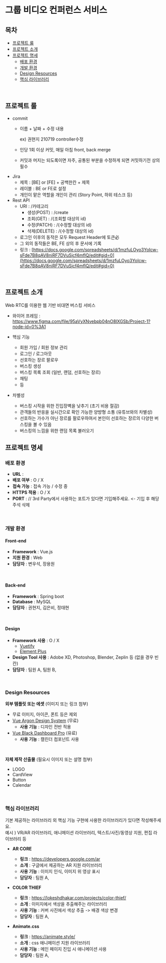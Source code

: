# 그룹 비디오 컨퍼런스 서비스

## 목차

- [프로젝트 룰](#프로젝트-룰)   
- [프로젝트 소개](#프로젝트-소개)   
- [프로젝트 명세](#프로젝트-명세)
  - [배포 환경](#배포-환경)
  - [개발 환경](#개발-환경)
  - [Design Resources](#design-resources)
  - [핵심 라이브러리](#핵심-라이브러리)
<br>

## 프로젝트 룰
- commit
    - 이름 + 날짜 + 수정 내용

        ex) 권현지 210719 controller수정

    - 인당 1회 이상 커밋, 매일 아침 front, back merge
    - 커밋과 머지는 되도록이면 자주, 공통된 부분을 수정하게 되면 커밋하기전 상의 필수
- Jira
    - 제목 : [BE] or [FE] + 공백한칸 + 제목
    - 레이블 : BE or FE로 설정
    - 개인이 맡은 역할을 개인이 관리 (Story Point, 하위 테스크 등)
- Rest API
    - URI : /카테고리
        - 생성(POST) : /create
        - 조회(GET) : /{조회할 대상의 id}
        - 수정(PATCH) : /{수정할 대상의 id}
        - 삭제(DELETE) : /{수정할 대상의 id}
    - 로그인 이후의 동작은 모두 Request Header에 토큰必
    - 그 외의 동작들은 BE, FE 상의 후 문서에 기록
    - 링크 : [https://docs.google.com/spreadsheets/d/1mzfuLOyo3YoIcw-sFde7B8qAV8niRF7DVuSjcf4mflQ/edit#gid=0](https://docs.google.com/spreadsheets/d/1mzfuLOyo3YoIcw-sFde7B8qAV8niRF7DVuSjcf4mflQ/edit#gid=0)
<br>

## 프로젝트 소개
Web RTC를 이용한 웹 기반 비대면 버스킹 서비스
<br>

- 와이어 프레임 : https://www.figma.com/file/95aVyXNvebpb04nO8lXGSb/Project-1?node-id=0%3A1

- 핵심 기능
    - 회원 가입 / 회원 정보 관리
    - 로그인 / 로그아웃
    - 선호하는 장르 팔로우
    - 버스킹 생성
    - 버스킹 목록 조회 (일반, 랜덤, 선호하는 장르)
    - 채팅
    - 등

- 차별성
    - 버스킹 시작을 위한 진입장벽을 낮추기 (초기 비용 절감)
    - 관객들의 반응을 실시간으로 확인 가능한 양뱡형 소통 (유튜브와의 차별성)
    - 선호하는 가수가 아닌 장르를 팔로우하여서 본인이 선호하는 장르의 다양한 버스킹을 볼 수 있음
    - 버스킹의 느낌을 위한 랜덤 목록 불러오기
## 프로젝트 명세


### 배포 환경
- __URL__ : 
- __배포 여부__ : O / X
- __접속 가능__ : 접속 가능 / 수정 중
- __HTTPS 적용__ : O / X
- __PORT__ : // 3rd Party에서 사용하는 포트가 있다면 기입해주세요. <- 기입 후 해당 주석 삭제
<br>

### 개발 환경
#### Front-end
- __Framework__ : Vue.js
- __지원 환경__ : Web
- __담당자__ : 변우석, 장용원
<br>

#### Back-end
- __Framework__ : Spring boot
- __Database__ : MySQL
- __담당자__ : 권현지, 김은비, 정태현
<br>

#### Design
- __Framework 사용__ : O / X
  - [Vuetify](https://vuetifyjs.com/)
  - [Element Plus](https://element-plus.org/)
- __Design Tool 사용__ : Adobe XD, Photoshop, Blender, Zeplin 등 (없을 경우 빈칸)
- __담당자__ : 팀원 A, 팀원 B,
<br>

### Design Resources
__외부 템플릿 또는 에셋__ (이미지 또는 링크 첨부)
- 무료 이미지, 아이콘, 폰트 등은 제외
- [Vue Argon Design System](https://www.creative-tim.com/product/vue-argon-design-system?affiliate_id=116187) (무료)
  - __사용 기능__ : 디자인 전반 적용
- [Vue Black Dashboard Pro](https://www.creative-tim.com/product/vue-black-dashboard-pro?affiliate_id=116187) (유료)
  - __사용 기능__ : 캘린더 컴포넌트 사용
<br>

__자체 제작 산출물__ (필요시 이미지 또는 설명 첨부)
- LOGO
- CardView
- Button
- Calendar
<br>

### 핵심 라이브러리
기본 제공하는 라이브러리 외 핵심 기능 구현에 사용한 라이브러리가 있다면 작성해주세요.   
예시 ) VR/AR 라이브러리, 애니메이션 라이브러리, 텍스트/사진/동영상 지원, 편집 라이브러리 등

- __AR CORE__
  - __링크__ : https://developers.google.com/ar
  - __소개__ : 구글에서 제공하는 AR 지원 라이브러리
  - __사용 기능__ : 이미지 인식, 이미지 위 영상 표시
  - __담당자__ : 팀원 A, 

- __COLOR THIEF__
  - __링크__ : https://lokeshdhakar.com/projects/color-thief/
  - __소개__ : 이미지에서 색상을 추출해주는 라이브러리
  - __사용 기능__ : 커버 사진에서 색상 추출 -> 배경 색상 변경
  - __담당자__ : 팀원 A,

- __Animate.css__
  - __링크__ : https://animate.style/
  - __소개__ : css 애니메이션 지원 라이브러리
  - __사용 기능__ : 메인 페이지 진입 시 애니메이션 사용
  - __담당자__ : 팀원 A,


